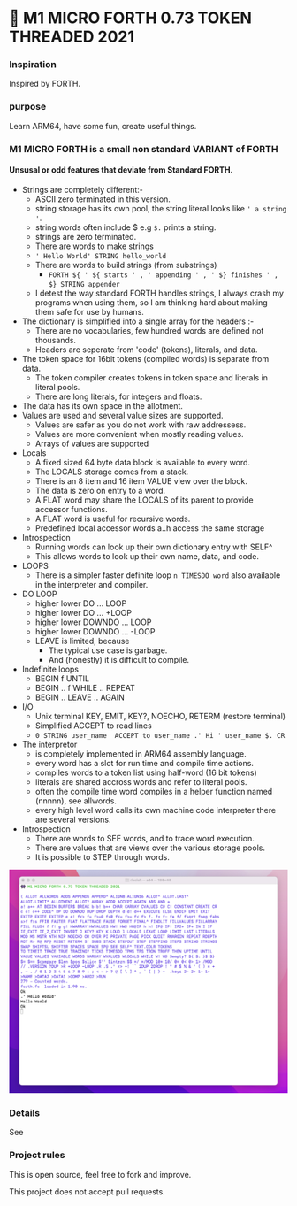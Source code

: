# 👾 M1 MICRO FORTH 0.73 TOKEN THREADED 2021
 
### Inspiration

Inspired by FORTH.

### purpose

Learn ARM64, have some fun, create useful things.

###  M1 MICRO FORTH is a small non standard VARIANT of FORTH


#### Unsusal or odd features that deviate from Standard FORTH.

- Strings are completely different:-
    - ASCII zero terminated in this version.
    - string storage has its own pool, the string literal looks like  `' a string '`. 
    - string words often include $ e.g ```$.``` prints a string.
    - strings are zero terminated.
    - There are words to make strings
    - ```' Hello World' STRING hello_world```
    - There are words to build strings (from substrings)
        - ```FORTH ${ ' ${ starts ' , ' appending ' , ' $} finishes ' , $} STRING appender ```
    - I detest the way standard FORTH handles strings, I always crash my programs when using them, so I am thinking hard about making them safe for use by humans.
- The dictionary is simplified into a single array for the headers :-
    - There are no vocabularies, few hundred words are defined not thousands.
    - Headers are seperate from 'code' (tokens), literals, and data.
- The token space for 16bit tokens (compiled words) is separate from data.
    - The token compiler creates tokens in token space and literals in literal pools.
    - There are long literals, for integers and floats.
- The data has its own space in the allotment.
- Values are used and several value sizes are supported.
    - Values are safer as you do not work with raw addressess.
    - Values are more convenient when mostly reading values.
    - Arrays of values are supported
- Locals 
    - A fixed sized 64 byte data block is available to every word.
    - The LOCALS storage comes from a stack.
    - There is an 8 item and 16 item VALUE view over the block.
    - The data is zero on entry to a word.
    - A FLAT word may share the LOCALS of its parent to provide accessor functions.
    - A FLAT word is useful for recursive words.
    - Predefined local accessor words a..h access the same storage
- Introspection
    - Running words can look up their own dictionary entry with SELF^  
    - This allows words to look up their own name, data, and code.
- LOOPS
    - There is a simpler faster definite loop `n TIMESDO word` also available in the interpreter and compiler.
- DO LOOP
    - higher lower DO ... LOOP 
    - higher lower DO ... +LOOP
    - higher lower DOWNDO ... LOOP
    - higher lower DOWNDO ... -LOOP
    - LEAVE is limited, because
        - The typical use case is garbage.  
        - And (honestly) it is difficult to compile.
- Indefinite loops
    - BEGIN f UNTIL
    - BEGIN .. f WHILE .. REPEAT
    - BEGIN .. LEAVE .. AGAIN 
- I/O
    - Unix terminal KEY, EMIT, KEY?, NOECHO, RETERM (restore terminal)
    - Simplified ACCEPT to read lines
    - ``` 0 STRING user_name  ACCEPT to user_name .' Hi ' user_name $. CR ```
- The interpretor
    - is completely implemented in ARM64 assembly language.
    - every word has a slot for run time and compile time actions.
    - compiles words to a token list using half-word (16 bit tokens)
    - literals are shared accross words and refer to literal pools.
    - often the compile time word compiles in a helper function named (nnnnn), see allwords.
    - every high level word calls its own machine code interpreter there are several versions.
- Introspection
    - There are words to SEE words, and to trace word execution.
    - There are values that are views over the various storage pools.
    - It is possible to STEP through words.

![Selfie](selfie.png)


### Details

See 

### Project rules

This is open source, feel free to fork and improve.

This project does not accept pull requests.



